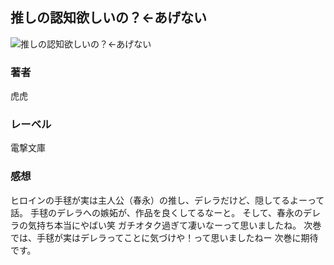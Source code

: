## 推しの認知欲しいの？←あげない
![推しの認知欲しいの？←あげない](https://cdn.discordapp.com/attachments/1211570779934695494/1217646501233430632/1Og6FlEmxSr7TQE3WgxZqs01aBeEOCOm9mzib7AvlEFRGK7ADC1rsnYtzj_6m.png?ex=6604c8ac&is=65f253ac&hm=4402802299b162a8f753d88faf6cdc8d92589b002ae58bffa71b9c1fe35ca426&)
### 著者
虎虎
### レーベル
電撃文庫
### 感想
ヒロインの手毬が実は主人公（春永）の推し、デレラだけど、隠してるよーって話。
手毬のデレラへの嫉妬が、作品を良くしてるなーと。
そして、春永のデレラの気持ち本当にやばい笑
ガチオタク過ぎて凄いなーって思いましたね。
次巻では、手毬が実はデレラってことに気づけや！って思いましたねー
次巻に期待です。
